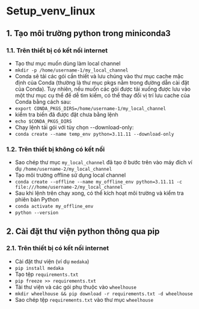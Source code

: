 # Setup_venv_linux
## 1. Tạo môi trường python trong miniconda3
### 1.1. Trên thiết bị có kết nối internet
- Tạo thư mục muốn dùng làm local channel
- `mkdir -p /home/username-1/my_local_channel`
- Conda sẽ tải các gói cần thiết và lưu chúng vào thư mục cache mặc định của Conda
(thường là thư mục pkgs nằm trong đường dẫn cài đặt của Conda). Tuy nhiên, nếu muốn
các gói được tải xuống được lưu vào một thư mục cụ thể để dễ tìm kiếm, có thể thay
đổi vị trí lưu cache của Conda bằng cách sau:
- `export CONDA_PKGS_DIRS=/home/username-1/my_local_channel`
- kiểm tra biến đã được đặt chưa bằng lệnh
- `echo $CONDA_PKGS_DIRS`
- Chạy lệnh tải gói với tùy chọn --download-only:
- `conda create --name temp_env python=3.11.11 --download-only`
### 1.2. Trên thiết bị không có kết nối 
- Sao chép thư mục `my_local_channel` đã tạo ở bước trên vào máy đích ví dụ `/home/username-2/my_local_channel`
- Tạo môi trường offline sử dụng local channel
- `conda create --offline --name my_offline_env python=3.11.11 -c file:///home/username-2/my_local_channel`
- Sau khi lệnh trên chạy xong, có thể kích hoạt môi trường và kiểm tra phiên bản Python
- `conda activate my_offline_env`
- `python --version`
## 2. Cài đặt thư viện python thông qua pip
### 2.1. Trên thiết bị có kết nối internet
- Cài đặt thư viện (ví dụ `medaka`)
- `pip install medaka`
- Tạo tệp `requirements.txt`
- `pip freeze >> requirements.txt`
- Tải thư viện và các gói phụ thuộc vào `wheelhouse`
- `mkdir wheelhouse && pip download -r requirements.txt -d wheelhouse`
- Sao chép tệp `requirements.txt` vào thư mục `wheelhouse` 


